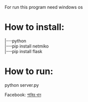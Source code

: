 For run this program need windows os

<h1>How to install:</h1>
	|---python</br>
	|---pip install netmiko </br>
	|---pip install flask </br>

<h1>How to run:</h1>
	python server.py


Facebook: <a href="https://facebook.com/mahmud.kh.it">শাকির খান</a>